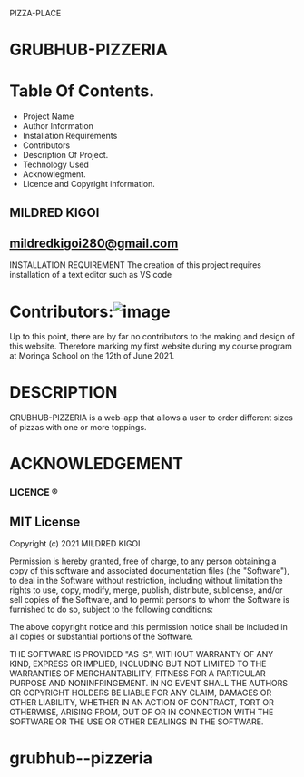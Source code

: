  PIZZA-PLACE
# GRUBHUB-PIZZERIA
# Table Of Contents.
* Project Name
* Author Information
* Installation Requirements
* Contributors
* Description Of Project.
* Technology Used
* Acknowlegment.
* Licence and Copyright information.



## MILDRED KIGOI
## mildredkigoi280@gmail.com



INSTALLATION REQUIREMENT
The creation of this project requires installation of a text editor such as VS code
# Contributors:![image](https://user-images.githubusercontent.com/85103605/121559876-abcbf700-ca1f-11eb-80f2-f83599cf9741.png)
Up to this point, there are by far no contributors to the making and design of this website. Therefore marking my first website during my course program at Moringa School on the 12th of June 2021.

# DESCRIPTION
GRUBHUB-PIZZERIA is a web-app that allows a user to order different sizes of pizzas with one or more toppings. 



# ACKNOWLEDGEMENT

###  LICENCE ®️ 
## MIT License

Copyright (c) 2021 MILDRED KIGOI

Permission is hereby granted, free of charge, to any person obtaining a copy
of this software and associated documentation files (the "Software"), to deal
in the Software without restriction, including without limitation the rights
to use, copy, modify, merge, publish, distribute, sublicense, and/or sell
copies of the Software, and to permit persons to whom the Software is
furnished to do so, subject to the following conditions:

The above copyright notice and this permission notice shall be included in all
copies or substantial portions of the Software.

THE SOFTWARE IS PROVIDED "AS IS", WITHOUT WARRANTY OF ANY KIND, EXPRESS OR
IMPLIED, INCLUDING BUT NOT LIMITED TO THE WARRANTIES OF MERCHANTABILITY,
FITNESS FOR A PARTICULAR PURPOSE AND NONINFRINGEMENT. IN NO EVENT SHALL THE
AUTHORS OR COPYRIGHT HOLDERS BE LIABLE FOR ANY CLAIM, DAMAGES OR OTHER
LIABILITY, WHETHER IN AN ACTION OF CONTRACT, TORT OR OTHERWISE, ARISING FROM,
OUT OF OR IN CONNECTION WITH THE SOFTWARE OR THE USE OR OTHER DEALINGS IN THE
SOFTWARE.

# grubhub--pizzeria
